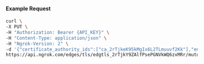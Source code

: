 <!-- Code generated for API Clients. DO NOT EDIT. -->

#### Example Request

```bash
curl \
-X PUT \
-H "Authorization: Bearer {API_KEY}" \
-H "Content-Type: application/json" \
-H "Ngrok-Version: 2" \
-d '{"certificate_authority_ids":["ca_2rTjkeK95kMgIx6L2TLmuuvf2Kk"],"enabled":true}' \
https://api.ngrok.com/edges/tls/edgtls_2rTjkY9ZAlfPsePGNVkWQ6zxMRr/mutual_tls
```
